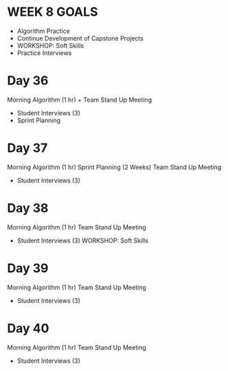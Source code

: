 # WEEK 8 GOALS
- Algorithm Practice
- Continue Development of Capstone Projects
- WORKSHOP: Soft Skills
- Practice Interviews

# Day 36
Morning Algorithm (1 hr) + Team Stand Up Meeting
- Student Interviews (3)
- Sprint Planning

# Day 37
Morning Algorithm (1 hr)
Sprint Planning (2 Weeks)
Team Stand Up Meeting
- Student Interviews (3)

# Day 38
Morning Algorithm (1 hr)
Team Stand Up Meeting
- Student Interviews (3)
WORKSHOP: Soft Skills

# Day 39
Morning Algorithm (1 hr)
Team Stand Up Meeting
- Student Interviews (3)

# Day 40
Morning Algorithm (1 hr)
Team Stand Up Meeting
- Student Interviews (3)

